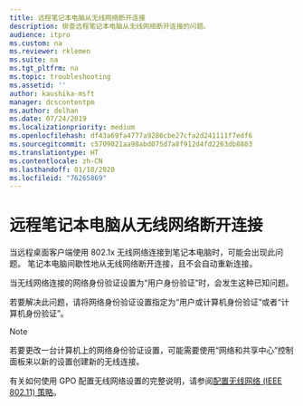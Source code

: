 ```yaml
---
title: 远程笔记本电脑从无线网络断开连接
description: 排查远程笔记本电脑从无线网络断开连接的问题。
audience: itpro
ms.custom: na
ms.reviewer: rklemen
ms.suite: na
ms.tgt_pltfrm: na
ms.topic: troubleshooting
ms.assetid: ''
author: kaushika-msft
manager: dcscontentpm
ms.author: delhan
ms.date: 07/24/2019
ms.localizationpriority: medium
ms.openlocfilehash: df43a69fa4777a9286cbe27cfa2d241111f7edf6
ms.sourcegitcommit: c5709021aa98abd075d7a8f912d4fd2263db8803
ms.translationtype: HT
ms.contentlocale: zh-CN
ms.lasthandoff: 01/18/2020
ms.locfileid: "76265869"
---
```

# <a name="remote-laptop-disconnects-from-wireless-network"></a>远程笔记本电脑从无线网络断开连接

当远程桌面客户端使用 802.1x 无线网络连接到笔记本电脑时，可能会出现此问题。 笔记本电脑间歇性地从无线网络断开连接，且不会自动重新连接。

当无线网络连接的网络身份验证设置为“用户身份验证”时，会发生这种已知问题。 

若要解决此问题，请将网络身份验证设置指定为“用户或计算机身份验证”或者“计算机身份验证”。  

 > [!NOTE]  
> 若要更改一台计算机上的网络身份验证设置，可能需要使用“网络和共享中心”控制面板来以新的设置创建新的无线连接。

有关如何使用 GPO 配置无线网络设置的完整说明，请参阅[配置无线网络 (IEEE 802.11) 策略](../../../networking/core-network-guide/cncg/wireless/e-wireless-access-deployment.md#bkmk_policies)。
